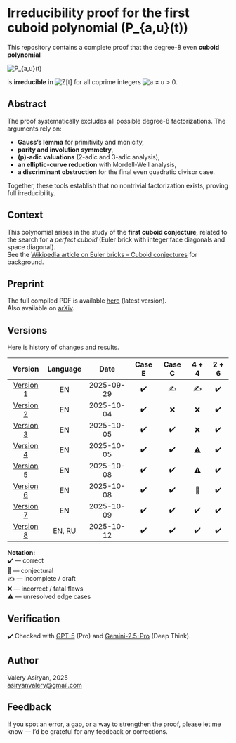 # Irreducibility proof for the first cuboid polynomial \(P_{a,u}(t)\)
This repository contains a complete proof that the degree-8 even **cuboid polynomial**  
  
![P_{a,u}(t)](https://latex.codecogs.com/svg.latex?P_{a,u}(t)=t^{8}+6(u^{2}-a^{2})t^{6}+(a^{4}-4a^{2}u^{2}+u^{4})t^{4}-6a^{2}u^{2}(u^{2}-a^{2})t^{2}+a^{4}u^{4})
  
is **irreducible** in ![Z[t]](https://latex.codecogs.com/svg.latex?\mathbb{Z}[t]) for all coprime integers ![a ≠ u > 0](https://latex.codecogs.com/svg.latex?a%20\ne%20u%20%3E%200).

## Abstract
The proof systematically excludes all possible degree-8 factorizations. The arguments rely on:

- **Gauss’s lemma** for primitivity and monicity,  
- **parity and involution symmetry**,  
- **\(p\)-adic valuations** (2-adic and 3-adic analysis),
- **an elliptic-curve reduction** with Mordell-Weil analysis,  
- **a discriminant obstruction** for the final even quadratic divisor case.  

Together, these tools establish that no nontrivial factorization exists, proving full irreducibility.

## Context
This polynomial arises in the study of the **first cuboid conjecture**, related to the search for a *perfect cuboid* (Euler brick with integer face diagonals and space diagonal).  
See the [Wikipedia article on Euler bricks – Cuboid conjectures](https://en.wikipedia.org/wiki/Euler_brick#Cuboid_conjectures) for background.

## Preprint
The full compiled PDF is available [here](main/v8/Cuboid_conjecture_1.pdf) (latest version).  
Also available on [arXiv](https://arxiv.org/abs/2510.07643).  

## Versions
Here is history of changes and results.

| Version | Language       | Date       | Case E | Case C | 4 + 4 | 2 + 6 |
|:-------:|:----------:|:----------:|:------:|:------:|:-----:|:-----:|
| [Version 1](main/v1/Cuboid_conjecture_1.pdf) | EN | 2025-09-29 | ✔️ | ✍️ | ✍️ | ✔️ |
| [Version 2](main/v2/Cuboid_conjecture_1.pdf) | EN | 2025-10-04 | ✔️ | ❌ | ❌️ | ✔️ |
| [Version 3](main/v3/Cuboid_conjecture_1.pdf) | EN | 2025-10-05 | ✔️ | ✔️ | ❌ | ✔️ |
| [Version 4](main/v4/Cuboid_conjecture_1.pdf) | EN | 2025-10-05 | ✔️ | ✔️ | ⚠️ | ✔️ |
| [Version 5](main/v5/Cuboid_conjecture_1.pdf) | EN | 2025-10-08 | ✔️ | ✔️ | ⚠️ | ✔️ |
| [Version 6](main/v6/Cuboid_conjecture_1.pdf) | EN | 2025-10-08 | ✔️ | ✔️ | 🧩 | ✔️ |
| [Version 7](main/v7/Cuboid_conjecture_1.pdf) | EN | 2025-10-09 | ✔️ | ✔️ | ✔️ | ✔️ |
| [Version 8](main/v8/Cuboid_conjecture_1.pdf) | EN, [RU](main/v8/ru/Cuboid_conjecture_1_RU.pdf) | 2025-10-12 | ✔️ | ✔️ | ✔️ | ✔️ |

**Notation:**  
✔️ — correct  
🧩 — conjectural  
✍️ — incomplete / draft  
❌ — incorrect / fatal flaws  
⚠️ — unresolved edge cases  

## Verification
✔️ Checked with [GPT-5](https://chatgpt.com/) (Pro) and [Gemini-2.5-Pro](https://gemini.google.com/app) (Deep Think).

## Author
Valery Asiryan, 2025  
asiryanvalery@gmail.com

## Feedback
If you spot an error, a gap, or a way to strengthen the proof, please let me know — I’d be grateful for any feedback or corrections.

